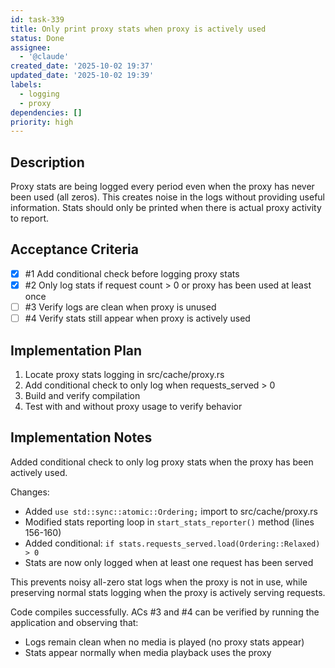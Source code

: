 ```yaml
---
id: task-339
title: Only print proxy stats when proxy is actively used
status: Done
assignee:
  - '@claude'
created_date: '2025-10-02 19:37'
updated_date: '2025-10-02 19:39'
labels:
  - logging
  - proxy
dependencies: []
priority: high
---
```


## Description

Proxy stats are being logged every period even when the proxy has never been used (all zeros). This creates noise in the logs without providing useful information. Stats should only be printed when there is actual proxy activity to report.

## Acceptance Criteria
<!-- AC:BEGIN -->
- [x] #1 Add conditional check before logging proxy stats
- [x] #2 Only log stats if request count > 0 or proxy has been used at least once
- [ ] #3 Verify logs are clean when proxy is unused
- [ ] #4 Verify stats still appear when proxy is actively used
<!-- AC:END -->


## Implementation Plan

1. Locate proxy stats logging in src/cache/proxy.rs
2. Add conditional check to only log when requests_served > 0
3. Build and verify compilation
4. Test with and without proxy usage to verify behavior


## Implementation Notes

Added conditional check to only log proxy stats when the proxy has been actively used.

Changes:
- Added `use std::sync::atomic::Ordering;` import to src/cache/proxy.rs
- Modified stats reporting loop in `start_stats_reporter()` method (lines 156-160)
- Added conditional: `if stats.requests_served.load(Ordering::Relaxed) > 0`
- Stats are now only logged when at least one request has been served

This prevents noisy all-zero stat logs when the proxy is not in use, while preserving normal stats logging when the proxy is actively serving requests.

Code compiles successfully. ACs #3 and #4 can be verified by running the application and observing that:
- Logs remain clean when no media is played (no proxy stats appear)
- Stats appear normally when media playback uses the proxy
